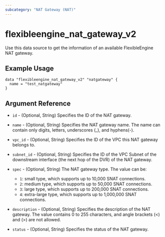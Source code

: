 ```yaml
---
subcategory: "NAT Gateway (NAT)"
---
```


# flexibleengine_nat_gateway_v2

Use this data source to get the information of an available FlexibleEngine NAT gateway.

## Example Usage

```hcl
data "flexibleengine_nat_gateway_v2" "natgateway" {
  name = "test_natgateway"
}
```

## Argument Reference

* `id` - (Optional, String) Specifies the ID of the NAT gateway.

* `name` - (Optional, String) Specifies the NAT gateway name. The name can contain only digits, letters,
  underscores (_), and hyphens(-).

* `vpc_id` - (Optional, String) Specifies the ID of the VPC this NAT gateway belongs to.

* `subnet_id` - (Optional, String) Specifies the ID of the VPC Subnet of the downstream interface (the next hop of the DVR) of the
  NAT gateway.

* `spec` - (Optional, String) The NAT gateway type. The value can be:
  + `1`: small type, which supports up to 10,000 SNAT connections.
  + `2`: medium type, which supports up to 50,000 SNAT connections.
  + `3`: large type, which supports up to 200,000 SNAT connections.
  + `4`: extra-large type, which supports up to 1,000,000 SNAT connections.

* `description` - (Optional, String) Specifies the description of the NAT gateway. The value contains 0 to 255
  characters, and angle brackets (<) and (>) are not allowed.

* `status` - (Optional, String) Specifies the status of the NAT gateway.
